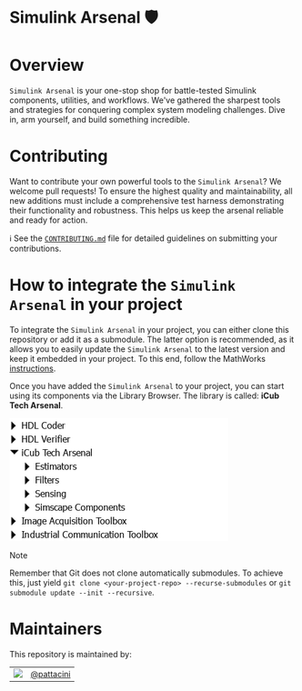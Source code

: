 Simulink Arsenal 🛡️
===================

# Overview
`Simulink Arsenal` is your one-stop shop for battle-tested Simulink components, utilities, and workflows.
We've gathered the sharpest tools and strategies for conquering complex system modeling challenges.
Dive in, arm yourself, and build something incredible.

# Contributing
Want to contribute your own powerful tools to the `Simulink Arsenal`? We welcome pull requests!
To ensure the highest quality and maintainability, all new additions must include a comprehensive test harness demonstrating their functionality and robustness.
This helps us keep the arsenal reliable and ready for action.

ℹ️ See the [`CONTRIBUTING.md`](/.github/CONTRIBUTING.md) file for detailed guidelines on submitting your contributions.

# How to integrate the `Simulink Arsenal` in your project
To integrate the `Simulink Arsenal` in your project, you can either clone this repository or add it as a submodule.
The latter option is recommended, as it allows you to easily update the `Simulink Arsenal` to the latest version and keep it embedded in your project.
To this end, follow the MathWorks [instructions](https://www.mathworks.com/help/simulink/slref/organize-project-into-components-using-submodules.html).

Once you have added the `Simulink Arsenal` to your project, you can start using its components via the Library Browser.
The library is called: **iCub Tech Arsenal**.

![LB](/assets/LB_snapshot.png)

> [!note]
> Remember that Git does not clone automatically submodules.
> To achieve this, just yield `git clone <your-project-repo> --recurse-submodules` or `git submodule update --init --recursive`.

# Maintainers
This repository is maintained by:

|                                                                                         |                                            |
| :-------------------------------------------------------------------------------------: | :----------------------------------------: |
| [<img src="https://github.com/pattacini.png" width="40">](https://github.com/pattacini) | [@pattacini](https://github.com/pattacini) |